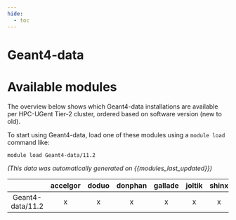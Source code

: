 ```yaml
---
hide:
  - toc
---
```


Geant4-data
===========

# Available modules


The overview below shows which Geant4-data installations are available per HPC-UGent Tier-2 cluster, ordered based on software version (new to old).

To start using Geant4-data, load one of these modules using a `module load` command like:

```shell
module load Geant4-data/11.2
```

*(This data was automatically generated on {{modules_last_updated}})*  

| |accelgor|doduo|donphan|gallade|joltik|shinx|skitty|
| :---: | :---: | :---: | :---: | :---: | :---: | :---: | :---: |
|Geant4-data/11.2|x|x|x|x|x|x|x|
